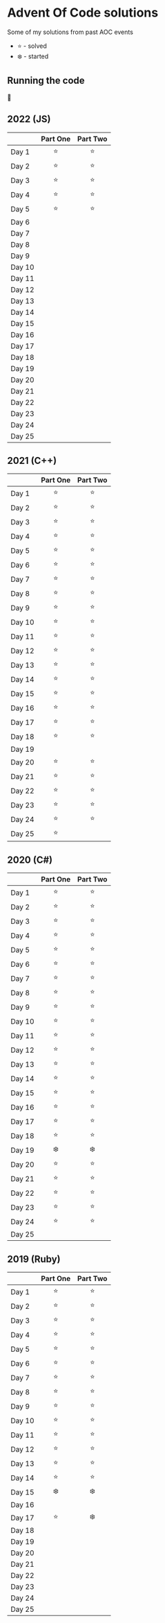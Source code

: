 # Advent Of Code solutions

Some of my solutions from past AOC events

- :star: - solved
- :snowflake: - started

## Running the code

:shrug:

## 2022 (JS)

|  | Part One | Part Two |
| --- | :---: | :---: |
| Day 1 | :star:  | :star: |
| Day 2 | :star:  | :star: |
| Day 3 | :star:  | :star: |
| Day 4 | :star:  | :star: |
| Day 5 | :star:  | :star: |
| Day 6 |   |  |
| Day 7 |   |  |
| Day 8 |   |  |
| Day 9 |   |  |
| Day 10 |  |  |
| Day 11 |  |  |
| Day 12 |  |  |
| Day 13 |  |  |
| Day 14 |  |  |
| Day 15 |  |  |
| Day 16 |  |  |
| Day 17 |  |  |
| Day 18 |  |  |
| Day 19 |  |  |
| Day 20 |  |  |
| Day 21 |  |  |
| Day 22 |  |  |
| Day 23 |  |  |
| Day 24 |  |  |
| Day 25 |  |  |

## 2021 (C++)

|  | Part One | Part Two |
| --- | :---: | :---: |
| Day 1 | :star:  | :star: |
| Day 2 | :star:  | :star: |
| Day 3 | :star:  | :star: |
| Day 4 | :star:  | :star: |
| Day 5 | :star:  | :star: |
| Day 6 | :star:  | :star: |
| Day 7 | :star:  | :star: |
| Day 8 | :star:  | :star: |
| Day 9 | :star:  | :star: |
| Day 10 | :star: | :star: |
| Day 11 | :star: | :star: |
| Day 12 | :star: | :star: |
| Day 13 | :star: | :star: |
| Day 14 | :star: | :star: |
| Day 15 | :star: | :star: |
| Day 16 | :star: | :star: |
| Day 17 | :star: | :star: |
| Day 18 | :star: | :star: |
| Day 19 |  |  |
| Day 20 | :star: | :star: |
| Day 21 | :star: | :star: |
| Day 22 | :star: | :star: |
| Day 23 | :star: | :star: |
| Day 24 | :star: | :star: |
| Day 25 | :star: |  |

## 2020 (C#)

|  | Part One | Part Two |
| --- | :---: | :---: |
| Day 1 | :star:  | :star: |
| Day 2 | :star:  | :star: |
| Day 3 | :star:  | :star: |
| Day 4 | :star:  | :star: |
| Day 5 | :star:  | :star: |
| Day 6 | :star:  | :star: |
| Day 7 | :star:  | :star: |
| Day 8 | :star:  | :star: |
| Day 9 | :star:  | :star: |
| Day 10 | :star: | :star: |
| Day 11 | :star: | :star: |
| Day 12 | :star: | :star: |
| Day 13 | :star: | :star: |
| Day 14 | :star: | :star: |
| Day 15 | :star: | :star: |
| Day 16 | :star: | :star: |
| Day 17 | :star: | :star: |
| Day 18 | :star: | :star: |
| Day 19 | :snowflake: | :snowflake: |
| Day 20 | :star: | :star: |
| Day 21 | :star: | :star: |
| Day 22 | :star: | :star: |
| Day 23 | :star: | :star: |
| Day 24 | :star: | :star: |
| Day 25 |  |  |

## 2019 (Ruby)

|  | Part One | Part Two |
| --- | :---: | :---: |
| Day 1 | :star:  | :star: |
| Day 2 | :star:  | :star: |
| Day 3 | :star:  | :star: |
| Day 4 | :star:  | :star: |
| Day 5 | :star:  | :star: |
| Day 6 | :star:  | :star: |
| Day 7 | :star:  | :star: |
| Day 8 | :star:  | :star: |
| Day 9 | :star:  | :star: |
| Day 10 | :star: | :star: |
| Day 11 | :star: | :star: |
| Day 12 | :star: | :star: |
| Day 13 | :star: | :star: |
| Day 14 | :star: | :star: |
| Day 15 | :snowflake: | :snowflake: |
| Day 16 |  |  |
| Day 17 | :star: | :snowflake: |
| Day 18 |  |  |
| Day 19 |  |  |
| Day 20 |  |  |
| Day 21 |  |  |
| Day 22 |  |  |
| Day 23 |  |  |
| Day 24 |  |  |
| Day 25 |  |  |

